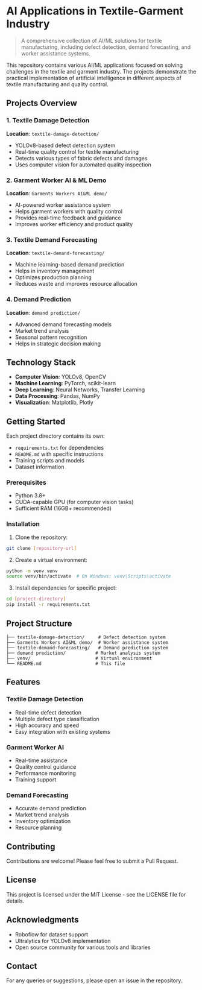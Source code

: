 # AI Applications in Textile-Garment Industry

> A comprehensive collection of AI/ML solutions for textile manufacturing, including defect detection, demand forecasting, and worker assistance systems.

This repository contains various AI/ML applications focused on solving challenges in the textile and garment industry. The projects demonstrate the practical implementation of artificial intelligence in different aspects of textile manufacturing and quality control.

## Projects Overview

### 1. Textile Damage Detection
**Location**: `textile-damage-detection/`
- YOLOv8-based defect detection system
- Real-time quality control for textile manufacturing
- Detects various types of fabric defects and damages
- Uses computer vision for automated quality inspection

### 2. Garment Worker AI & ML Demo
**Location**: `Garments Workers AI&ML demo/`
- AI-powered worker assistance system
- Helps garment workers with quality control
- Provides real-time feedback and guidance
- Improves worker efficiency and product quality

### 3. Textile Demand Forecasting
**Location**: `textile-demand-forecasting/`
- Machine learning-based demand prediction
- Helps in inventory management
- Optimizes production planning
- Reduces waste and improves resource allocation

### 4. Demand Prediction
**Location**: `demand prediction/`
- Advanced demand forecasting models
- Market trend analysis
- Seasonal pattern recognition
- Helps in strategic decision making

## Technology Stack

- **Computer Vision**: YOLOv8, OpenCV
- **Machine Learning**: PyTorch, scikit-learn
- **Deep Learning**: Neural Networks, Transfer Learning
- **Data Processing**: Pandas, NumPy
- **Visualization**: Matplotlib, Plotly

## Getting Started

Each project directory contains its own:
- `requirements.txt` for dependencies
- `README.md` with specific instructions
- Training scripts and models
- Dataset information

### Prerequisites
- Python 3.8+
- CUDA-capable GPU (for computer vision tasks)
- Sufficient RAM (16GB+ recommended)

### Installation
1. Clone the repository:
```bash
git clone [repository-url]
```

2. Create a virtual environment:
```bash
python -m venv venv
source venv/bin/activate  # On Windows: venv\Scripts\activate
```

3. Install dependencies for specific project:
```bash
cd [project-directory]
pip install -r requirements.txt
```

## Project Structure
```
├── textile-damage-detection/     # Defect detection system
├── Garments Workers AI&ML demo/  # Worker assistance system
├── textile-demand-forecasting/   # Demand prediction system
├── demand prediction/           # Market analysis system
├── venv/                        # Virtual environment
└── README.md                    # This file
```

## Features

### Textile Damage Detection
- Real-time defect detection
- Multiple defect type classification
- High accuracy and speed
- Easy integration with existing systems

### Garment Worker AI
- Real-time assistance
- Quality control guidance
- Performance monitoring
- Training support

### Demand Forecasting
- Accurate demand prediction
- Market trend analysis
- Inventory optimization
- Resource planning

## Contributing

Contributions are welcome! Please feel free to submit a Pull Request.

## License

This project is licensed under the MIT License - see the LICENSE file for details.

## Acknowledgments

- Roboflow for dataset support
- Ultralytics for YOLOv8 implementation
- Open source community for various tools and libraries

## Contact

For any queries or suggestions, please open an issue in the repository. 